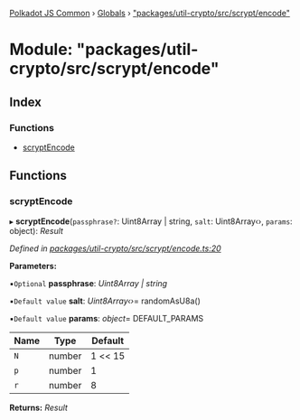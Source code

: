 [Polkadot JS Common](../README.md) › [Globals](../globals.md) › ["packages/util-crypto/src/scrypt/encode"](_packages_util_crypto_src_scrypt_encode_.md)

# Module: "packages/util-crypto/src/scrypt/encode"

## Index

### Functions

* [scryptEncode](_packages_util_crypto_src_scrypt_encode_.md#scryptencode)

## Functions

###  scryptEncode

▸ **scryptEncode**(`passphrase?`: Uint8Array | string, `salt`: Uint8Array‹›, `params`: object): *Result*

*Defined in [packages/util-crypto/src/scrypt/encode.ts:20](https://github.com/polkadot-js/common/blob/0d03eac3/packages/util-crypto/src/scrypt/encode.ts#L20)*

**Parameters:**

▪`Optional`  **passphrase**: *Uint8Array | string*

▪`Default value`  **salt**: *Uint8Array‹›*= randomAsU8a()

▪`Default value`  **params**: *object*= DEFAULT_PARAMS

Name | Type | Default |
------ | ------ | ------ |
`N` | number | 1 << 15 |
`p` | number | 1 |
`r` | number | 8 |

**Returns:** *Result*
